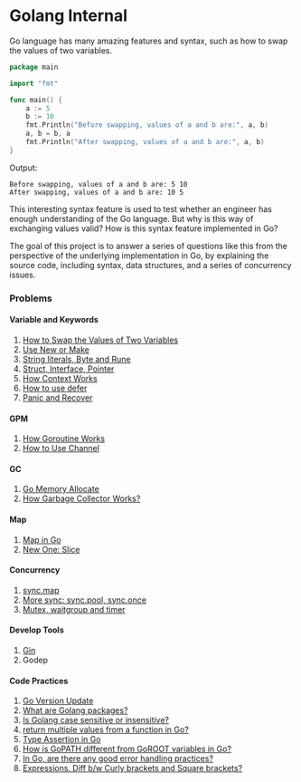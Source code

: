 # Golang Internal



Go language has many amazing features and syntax, such as how to swap the values of two variables.

```go
package main

import "fmt"

func main() {
    a := 5
    b := 10
    fmt.Println("Before swapping, values of a and b are:", a, b)
    a, b = b, a
    fmt.Println("After swapping, values of a and b are:", a, b)
}
```

Output:

```
Before swapping, values of a and b are: 5 10
After swapping, values of a and b are: 10 5
```



This interesting syntax feature is used to test whether an engineer has enough understanding of the Go language. But why is this way of exchanging values valid? How is this syntax feature implemented in Go?

The goal of this project is to answer a series of questions like this from the perspective of the underlying implementation in Go, by explaining the source code, including syntax, data structures, and a series of concurrency issues.



### Problems

#### Variable and Keywords

1. [How to Swap the Values of Two Variables](problems/swap-the-values-of-two-variables.md)
2. [Use New or Make](problems/use-new-or-make.md)
3. [String literals, Byte and Rune](problems/string.md)
4. [Struct, Interface, Pointer](problems/struct-interface-pointer.md)
5. [How Context Works](problems/how-context-works.md)
6. [How to use defer](problems/defer.md)
7. [Panic and Recover]()



#### GPM

1. [How Goroutine Works](problems/how-goroutine-works.md)
4. [How to Use Channel](problems/how-to-use-channel.md)



#### GC

1. [Go Memory Allocate](problems/go-memory-allocate.md)
2. [How Garbage Collector Works? ]()



#### Map

1. [Map in Go](problems/map-in-go.md)
2. [New One: Slice](problems/new-one-slice.md)



#### Concurrency

1. [sync.map](problems/sync-map.md)
2. [More sync: sync.pool, sync.once](problems/more-sync.md)
3. [Mutex, waitgroup and timer](problems/more-concurrency-tools.md)



#### Develop Tools

1. [Gin](problems/gin.md)
2. Godep

 

#### Code Practices

1. [Go Version Update](problems/go-versions.md)
2. [What are Golang packages?](problems/.md)
3. [Is Golang case sensitive or insensitive?](problems/golang-sensitive-problem.md)
4. [return multiple values from a function in Go?](problems/return-multiple-values.md)
5. [Type Assertion in Go](problems/type-aeeertion.md)
6. [How is GoPATH different from GoROOT variables in Go?](problems/gopath-and-goroot.md)
7. [In Go, are there any good error handling practices?](problems/error-handling.md)
8. [Expressions. Diff b/w Curly brackets and Square brackets?](problems/curly-brackets-and-square-brackets.md)
